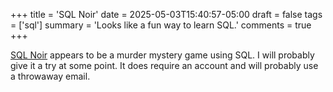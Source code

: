 +++
title = 'SQL Noir'
date = 2025-05-03T15:40:57-05:00
draft = false
tags = ['sql']
summary = 'Looks like a fun way to learn SQL.'
comments = true
+++

[SQL Noir](https://www.sqlnoir.com) appears to be a murder mystery game using
SQL.
I will probably give it a try at some point.
It does require an account and will probably use a throwaway email.

